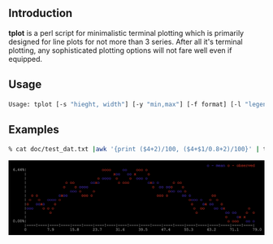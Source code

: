 ## Introduction
**tplot** is a perl script for minimalistic terminal plotting which is primarily designed for line plots for not more than 3 series. After all it's terminal plotting, any sophisticated plotting options will not fare well even if equipped. 

## Usage
```bash
Usage: tplot [-s "hieght, width"] [-y "min,max"] [-f format] [-l "legend1, legend2, .."] [file]
```

## Examples
```bash
% cat doc/test_dat.txt |awk '{print ($4+2)/100, ($4+$1/0.8+2)/100}' | tplot -l "mean,observed" -y0 -fp
```
<img src="./doc/ex1.png" width="850"/>

